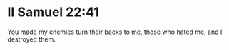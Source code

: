 # II Samuel 22:41

You made my enemies turn their backs to me, those who hated me, and I destroyed them.
